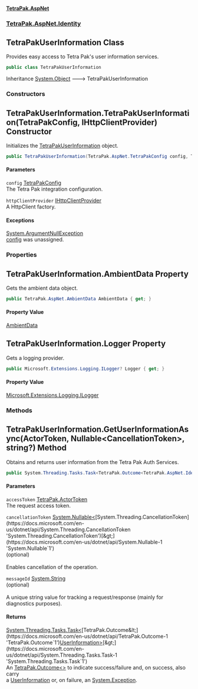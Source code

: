 #### [TetraPak.AspNet](index.md 'index')
### [TetraPak.AspNet.Identity](TetraPak_AspNet_Identity.md 'TetraPak.AspNet.Identity')
## TetraPakUserInformation Class
Provides easy access to Tetra Pak's user information services.   
```csharp
public class TetraPakUserInformation
```

Inheritance [System.Object](https://docs.microsoft.com/en-us/dotnet/api/System.Object 'System.Object') &#129106; TetraPakUserInformation  
### Constructors
<a name='TetraPak_AspNet_Identity_TetraPakUserInformation_TetraPakUserInformation(TetraPak_AspNet_TetraPakConfig_TetraPak_AspNet_IHttpClientProvider)'></a>
## TetraPakUserInformation.TetraPakUserInformation(TetraPakConfig, IHttpClientProvider) Constructor
Initializes the [TetraPakUserInformation](TetraPak_AspNet_Identity_TetraPakUserInformation.md 'TetraPak.AspNet.Identity.TetraPakUserInformation') object.  
```csharp
public TetraPakUserInformation(TetraPak.AspNet.TetraPakConfig config, TetraPak.AspNet.IHttpClientProvider httpClientProvider);
```
#### Parameters
<a name='TetraPak_AspNet_Identity_TetraPakUserInformation_TetraPakUserInformation(TetraPak_AspNet_TetraPakConfig_TetraPak_AspNet_IHttpClientProvider)_config'></a>
`config` [TetraPakConfig](TetraPak_AspNet_TetraPakConfig.md 'TetraPak.AspNet.TetraPakConfig')  
The Tetra Pak integration configuration.  
  
<a name='TetraPak_AspNet_Identity_TetraPakUserInformation_TetraPakUserInformation(TetraPak_AspNet_TetraPakConfig_TetraPak_AspNet_IHttpClientProvider)_httpClientProvider'></a>
`httpClientProvider` [IHttpClientProvider](TetraPak_AspNet_IHttpClientProvider.md 'TetraPak.AspNet.IHttpClientProvider')  
A HttpClient factory.  
  
#### Exceptions
[System.ArgumentNullException](https://docs.microsoft.com/en-us/dotnet/api/System.ArgumentNullException 'System.ArgumentNullException')  
[config](TetraPak_AspNet_Identity_TetraPakUserInformation.md#TetraPak_AspNet_Identity_TetraPakUserInformation_TetraPakUserInformation(TetraPak_AspNet_TetraPakConfig_TetraPak_AspNet_IHttpClientProvider)_config 'TetraPak.AspNet.Identity.TetraPakUserInformation.TetraPakUserInformation(TetraPak.AspNet.TetraPakConfig, TetraPak.AspNet.IHttpClientProvider).config') was unassigned.  
            
  
### Properties
<a name='TetraPak_AspNet_Identity_TetraPakUserInformation_AmbientData'></a>
## TetraPakUserInformation.AmbientData Property
Gets the ambient data object.  
```csharp
public TetraPak.AspNet.AmbientData AmbientData { get; }
```
#### Property Value
[AmbientData](TetraPak_AspNet_AmbientData.md 'TetraPak.AspNet.AmbientData')
  
<a name='TetraPak_AspNet_Identity_TetraPakUserInformation_Logger'></a>
## TetraPakUserInformation.Logger Property
Gets a logging provider.  
```csharp
public Microsoft.Extensions.Logging.ILogger? Logger { get; }
```
#### Property Value
[Microsoft.Extensions.Logging.ILogger](https://docs.microsoft.com/en-us/dotnet/api/Microsoft.Extensions.Logging.ILogger 'Microsoft.Extensions.Logging.ILogger')
  
### Methods
<a name='TetraPak_AspNet_Identity_TetraPakUserInformation_GetUserInformationAsync(TetraPak_ActorToken_System_Nullable_System_Threading_CancellationToken__string_)'></a>
## TetraPakUserInformation.GetUserInformationAsync(ActorToken, Nullable&lt;CancellationToken&gt;, string?) Method
Obtains and returns user information from the Tetra Pak Auth Services.   
```csharp
public System.Threading.Tasks.Task<TetraPak.Outcome<TetraPak.AspNet.Identity.UserInformation>> GetUserInformationAsync(TetraPak.ActorToken accessToken, System.Nullable<System.Threading.CancellationToken> cancellationToken=null, string? messageId=null);
```
#### Parameters
<a name='TetraPak_AspNet_Identity_TetraPakUserInformation_GetUserInformationAsync(TetraPak_ActorToken_System_Nullable_System_Threading_CancellationToken__string_)_accessToken'></a>
`accessToken` [TetraPak.ActorToken](https://docs.microsoft.com/en-us/dotnet/api/TetraPak.ActorToken 'TetraPak.ActorToken')  
The request access token.  
  
<a name='TetraPak_AspNet_Identity_TetraPakUserInformation_GetUserInformationAsync(TetraPak_ActorToken_System_Nullable_System_Threading_CancellationToken__string_)_cancellationToken'></a>
`cancellationToken` [System.Nullable&lt;](https://docs.microsoft.com/en-us/dotnet/api/System.Nullable-1 'System.Nullable`1')[System.Threading.CancellationToken](https://docs.microsoft.com/en-us/dotnet/api/System.Threading.CancellationToken 'System.Threading.CancellationToken')[&gt;](https://docs.microsoft.com/en-us/dotnet/api/System.Nullable-1 'System.Nullable`1')  
(optional)<br/>  
Enables cancellation of the operation.  
  
<a name='TetraPak_AspNet_Identity_TetraPakUserInformation_GetUserInformationAsync(TetraPak_ActorToken_System_Nullable_System_Threading_CancellationToken__string_)_messageId'></a>
`messageId` [System.String](https://docs.microsoft.com/en-us/dotnet/api/System.String 'System.String')  
(optional)<br/>  
A unique string value for tracking a request/response (mainly for diagnostics purposes).  
  
#### Returns
[System.Threading.Tasks.Task&lt;](https://docs.microsoft.com/en-us/dotnet/api/System.Threading.Tasks.Task-1 'System.Threading.Tasks.Task`1')[TetraPak.Outcome&lt;](https://docs.microsoft.com/en-us/dotnet/api/TetraPak.Outcome-1 'TetraPak.Outcome`1')[UserInformation](TetraPak_AspNet_Identity_UserInformation.md 'TetraPak.AspNet.Identity.UserInformation')[&gt;](https://docs.microsoft.com/en-us/dotnet/api/TetraPak.Outcome-1 'TetraPak.Outcome`1')[&gt;](https://docs.microsoft.com/en-us/dotnet/api/System.Threading.Tasks.Task-1 'System.Threading.Tasks.Task`1')  
An [TetraPak.Outcome&lt;&gt;](https://docs.microsoft.com/en-us/dotnet/api/TetraPak.Outcome-1 'TetraPak.Outcome`1') to indicate success/failure and, on success, also carry  
a [UserInformation](TetraPak_AspNet_Identity_UserInformation.md 'TetraPak.AspNet.Identity.UserInformation') or, on failure, an [System.Exception](https://docs.microsoft.com/en-us/dotnet/api/System.Exception 'System.Exception').  
  
